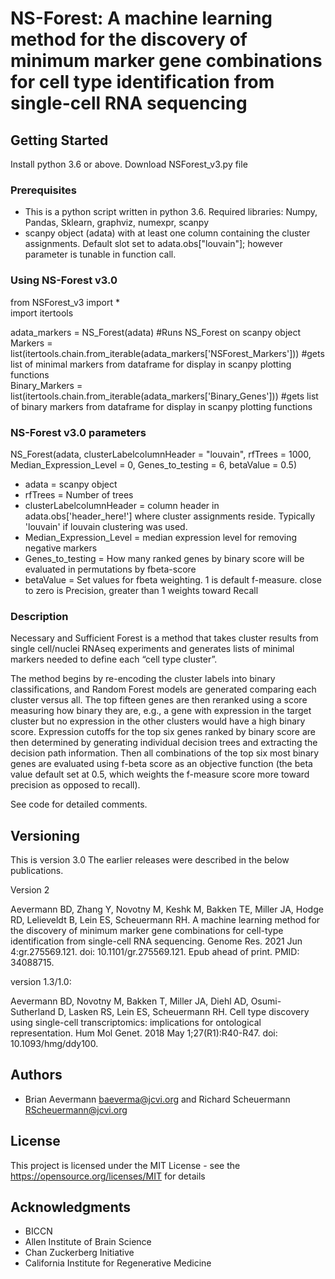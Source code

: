 # NS-Forest: A machine learning method for the discovery of minimum marker gene combinations for cell type identification from single-cell RNA sequencing

## Getting Started

Install python 3.6 or above. Download NSForest_v3.py file


### Prerequisites

* This is a python script written in python 3.6. Required libraries: Numpy, Pandas, Sklearn, graphviz, numexpr, scanpy
* scanpy object (adata) with at least one column containing the cluster assignments. Default slot set to adata.obs["louvain"]; however parameter is tunable in function call.

### Using NS-Forest v3.0

from NSForest_v3 import * <br />
import itertools<br />

adata_markers = NS_Forest(adata) #Runs NS_Forest on scanpy object <br />
Markers = list(itertools.chain.from_iterable(adata_markers['NSForest_Markers'])) #gets list of minimal markers from dataframe for display in scanpy plotting functions <br />
Binary_Markers = list(itertools.chain.from_iterable(adata_markers['Binary_Genes'])) #gets list of binary markers from dataframe for display in scanpy plotting functions <br />

### NS-Forest v3.0 parameters

NS_Forest(adata, clusterLabelcolumnHeader = "louvain", rfTrees = 1000, Median_Expression_Level = 0, Genes_to_testing = 6, betaValue = 0.5)
* adata = scanpy object
* rfTrees = Number of trees
* clusterLabelcolumnHeader = column header in adata.obs['header_here!'] where cluster assignments reside. Typically 'louvain' if louvain clustering was used.
* Median_Expression_Level = median expression level for removing negative markers
* Genes_to_testing = How many ranked genes by binary score will be evaluated in permutations by fbeta-score 
* betaValue = Set values for fbeta weighting. 1 is default f-measure. close to zero is Precision, greater than 1 weights toward Recall


### Description

Necessary and Sufficient Forest is a method that takes cluster results from single cell/nuclei RNAseq experiments 
and generates lists of minimal markers needed to define each “cell type cluster”. 
 
The method begins by re-encoding the cluster labels into binary classifications, and Random Forest models are generated comparing each 
cluster versus all. The top fifteen genes are then reranked using a score measuring how binary they are, e.g., a gene with expression in
the target cluster but no expression in the other clusters would have a high binary score. Expression cutoffs for the top six genes ranked
by binary score are then determined by generating individual decision trees and extracting the decision path information. Then all combinations 
of the top six most binary genes are evaluated using f-beta score as an objective function (the beta value default set at 0.5, which weights the 
f-measure score more toward precision as opposed to recall). 


See code for detailed comments. 


## Versioning

This is version 3.0 The earlier releases were described in the below publications.  

Version 2

Aevermann BD, Zhang Y, Novotny M, Keshk M, Bakken TE, Miller JA, Hodge RD, Lelieveldt B, Lein ES, Scheuermann RH. A machine learning method for the discovery of minimum marker gene combinations for cell-type identification from single-cell RNA sequencing. Genome Res. 2021 Jun 4:gr.275569.121. doi: 10.1101/gr.275569.121. Epub ahead of print. PMID: 34088715.

version 1.3/1.0:

Aevermann BD, Novotny M, Bakken T, Miller JA, Diehl AD, Osumi-Sutherland D, Lasken RS, Lein ES, Scheuermann RH.
Cell type discovery using single-cell transcriptomics: implications for ontological representation. 
Hum Mol Genet. 2018 May 1;27(R1):R40-R47. doi: 10.1093/hmg/ddy100.


## Authors

* Brian Aevermann baeverma@jcvi.org and Richard Scheuermann RScheuermann@jcvi.org


## License

This project is licensed under the MIT License - see the https://opensource.org/licenses/MIT for details

## Acknowledgments

* BICCN
* Allen Institute of Brain Science
* Chan Zuckerberg Initiative 
* California Institute for Regenerative Medicine 

